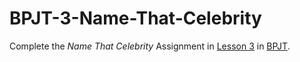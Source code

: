 # BPJT-3-Name-That-Celebrity
Complete the _Name That Celebrity_ Assignment in [Lesson 3](https://drive.google.com/file/d/1s6VcKTV8NUfNfsZePXcRBmNRuUhzP4ZC/view?usp=sharing) in [BPJT](https://drive.google.com/file/d/1khkhu3q0Rbj6VumUkwz1lBz6oSWMF_XH/view?usp=sharing). 


